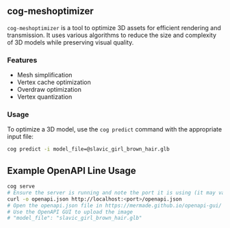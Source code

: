 ## cog-meshoptimizer

`cog-meshoptimizer` is a tool to optimize 3D assets for efficient rendering and transmission. It uses various algorithms to reduce the size and complexity of 3D models while preserving visual quality.

### Features

- Mesh simplification
- Vertex cache optimization
- Overdraw optimization
- Vertex quantization

### Usage

To optimize a 3D model, use the `cog predict` command with the appropriate input file:

```bash
cog predict -i model_file=@slavic_girl_brown_hair.glb
```

## Example OpenAPI Line Usage

```bash
cog serve
# Ensure the server is running and note the port it is using (it may vary)
curl -o openapi.json http://localhost:<port>/openapi.json
# Open the openapi.json file in https://mermade.github.io/openapi-gui/
# Use the OpenAPI GUI to upload the image
# "model_file": "slavic_girl_brown_hair.glb"
```
